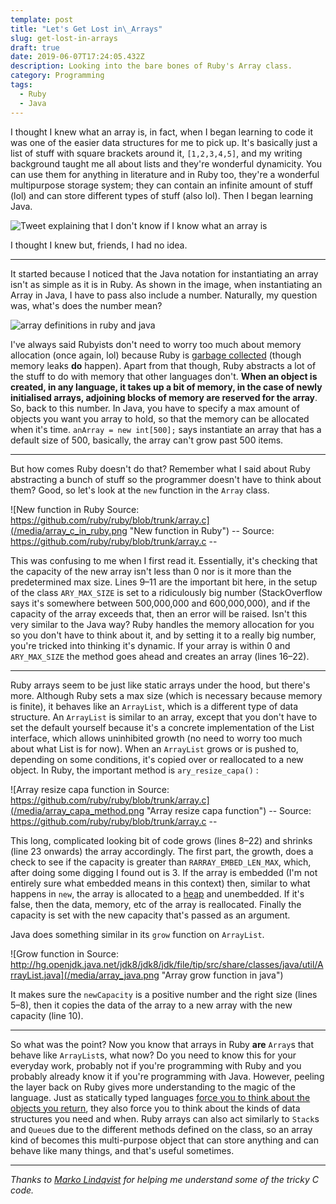 ```yaml
---
template: post
title: "Let's Get Lost in\_Arrays"
slug: get-lost-in-arrays
draft: true
date: 2019-06-07T17:24:05.432Z
description: Looking into the bare bones of Ruby's Array class.
category: Programming
tags:
  - Ruby
  - Java
---
```

I thought I knew what an array is, in fact, when I began learning to code it was one of the easier data structures for me to pick up. It's basically just a list of stuff with square brackets around it, `[1,2,3,4,5]`, and my writing background taught me all about lists and they're wonderful dynamicity. You can use them for anything in literature and in Ruby too, they're a wonderful multipurpose storage system; they can contain an infinite amount of stuff (lol) and can store different types of stuff (also lol). Then I began learning Java.

![Tweet explaining that I don't know if I know what an array is](/media/arrays_tweet.png "Array tweet")

I thought I knew but, friends, I had no idea.

- - -

It started because I noticed that the Java notation for instantiating an array isn't as simple as it is in Ruby. As shown in the image, when instantiating an Array in Java, I have to pass also include a number. Naturally, my question was, what's does the number mean?

![array definitions in ruby and java](/media/carbon-1-.png "array definitions in ruby and java")

I've always said Rubyists don't need to worry too much about memory allocation (once again, lol) because Ruby is [garbage collected](https://medium.com/r/?url=https%3A%2F%2Fruby-hacking-guide.github.io%2Fgc.html) (though memory leaks **do** happen). Apart from that though, Ruby abstracts a lot of the stuff to do with memory that other languages don't. **When an object is created, in any language, it takes up a bit of memory, in the case of newly initialised arrays, adjoining blocks of memory are reserved for the array**. So, back to this number. In Java, you have to specify a max amount of objects you want you array to hold, so that the memory can be allocated when it's time. `anArray = new int[500];` says instantiate an array that has a default size of 500, basically, the array can't grow past 500 items.

- - -

But how comes Ruby doesn't do that? Remember what I said about Ruby abstracting a bunch of stuff so the programmer doesn't have to think about them? Good, so let's look at the `new` function in the `Array` class.

![New function in Ruby Source: https://github.com/ruby/ruby/blob/trunk/array.c](/media/array_c_in_ruby.png "New function in Ruby")
         -- Source: https://github.com/ruby/ruby/blob/trunk/array.c --

This was confusing to me when I first read it. Essentially, it's checking that the capacity of the new array isn't less than 0 nor is it more than the predetermined max size. Lines 9–11 are the important bit here, in the setup of the class `ARY_MAX_SIZE` is set to a ridiculously big number (StackOverflow says it's somewhere between 500,000,000 and 600,000,000), and if the capacity of the array exceeds that, then an error will be raised. Isn't this very similar to the Java way? Ruby handles the memory allocation for you so you don't have to think about it, and by setting it to a really big number, you're tricked into thinking it's dynamic. If your array is within 0 and `ARY_MAX_SIZE` the method goes ahead and creates an array (lines 16–22).

- - -

Ruby arrays seem to be just like static arrays under the hood, but there's more. Although Ruby sets a max size (which is necessary because memory is finite), it behaves like an `ArrayList`, which is a different type of data structure. An `ArrayList` is similar to an array, except that you don't have to set the default yourself because it's a concrete implementation of the List interface, which allows uninhibited growth (no need to worry too much about what List is for now). When an `ArrayList` grows or is pushed to, depending on some conditions, it's copied over or reallocated to a new object. In Ruby, the important method is `ary_resize_capa()` :

![Array resize capa function in Source: https://github.com/ruby/ruby/blob/trunk/array.c](/media/array_capa_method.png "Array resize capa function")
         -- Source: https://github.com/ruby/ruby/blob/trunk/array.c --

This long, complicated looking bit of code grows (lines 8–22) and shrinks (line 23 onwards) the array accordingly. The first part, the growth, does a check to see if the capacity is greater than `RARRAY_EMBED_LEN_MAX`, which, after doing some digging I found out is 3. If the array is embedded (I'm not entirely sure what embedded means in this context) then, similar to what happens in `new`, the array is allocated to a [heap](https://medium.com/r/?url=https%3A%2F%2Fwww.geeksforgeeks.org%2Fbinary-heap%2F) and unembedded. If it's false, then the data, memory, etc of the array is reallocated. Finally the capacity is set with the new capacity that's passed as an argument.

Java does something similar in its `grow` function on `ArrayList`.

![Grow function in Source: http://hg.openjdk.java.net/jdk8/jdk8/jdk/file/tip/src/share/classes/java/util/ArrayList.java](/media/array_java.png "Array grow function in java")

It makes sure the `newCapacity` is a positive number and the right size (lines 5–8), then it copies the data of the array to a new array with the new capacity (line 10).

- - -

So what was the point? Now you know that arrays in Ruby **are** `Array`s that behave like `ArrayList`s, what now? Do you need to know this for your everyday work, probably not if you're programming with Ruby and you probably already know it if you're programming with Java. However, peeling the layer back on Ruby gives more understanding to the magic of the language. Just as statically typed languages [force you to think about the objects you return](https://lostinthesource.com/lets-get-lost-in-types), they also force you to think about the kinds of data structures you need and when. Ruby arrays can also act similarly to `Stack`s and `Queue`s due to the different methods defined on the class, so an array kind of becomes this multi-purpose object that can store anything and can behave like many things, and that's useful sometimes.

- - -

_Thanks to [Marko Lindqvist](https://twitter.com/cazfi74) for helping me understand some of the tricky C code._
